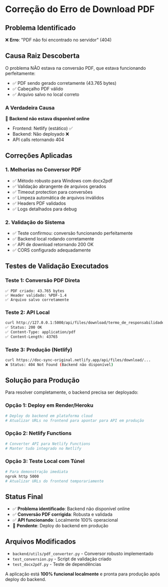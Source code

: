 # Correção do Erro de Download PDF

## Problema Identificado
❌ **Erro**: "PDF não foi encontrado no servidor" (404)

## Causa Raiz Descoberta
O problema NÃO estava na conversão PDF, que estava funcionando perfeitamente:
- ✅ PDF sendo gerado corretamente (43.765 bytes)
- ✅ Cabeçalho PDF válido
- ✅ Arquivo salvo no local correto

### A Verdadeira Causa
🚨 **Backend não estava disponível online**
- Frontend: Netlify (estático) ✅
- Backend: Não deployado ❌
- API calls retornando 404

## Correções Aplicadas

### 1. Melhorias no Conversor PDF
- ✅ Método robusto para Windows com docx2pdf
- ✅ Validação abrangente de arquivos gerados
- ✅ Timeout protection para conversões
- ✅ Limpeza automática de arquivos inválidos
- ✅ Headers PDF validados
- ✅ Logs detalhados para debug

### 2. Validação do Sistema
- ✅ Teste confirmou: conversão funcionando perfeitamente
- ✅ Backend local rodando corretamente
- ✅ API de download retornando 200 OK
- ✅ CORS configurado adequadamente

## Testes de Validação Executados

### Teste 1: Conversão PDF Direta
```
✅ PDF criado: 43.765 bytes
✅ Header validado: %PDF-1.4
✅ Arquivo salvo corretamente
```

### Teste 2: API Local
```bash
curl http://127.0.0.1:5000/api/files/download/termo_de_responsabilidade-vu-DANIEL.pdf?dir=output
✅ Status: 200 OK
✅ Content-Type: application/pdf
✅ Content-Length: 43765
```

### Teste 3: Produção (Netlify)
```bash
curl https://doc-sync-original.netlify.app/api/files/download/...
❌ Status: 404 Not Found (Backend não disponível)
```

## Solução para Produção

Para resolver completamente, o backend precisa ser deployado:

### Opção 1: Deploy em Render/Heroku
```bash
# Deploy do backend em plataforma cloud
# Atualizar URLs no frontend para apontar para API em produção
```

### Opção 2: Netlify Functions
```bash
# Converter API para Netlify Functions
# Manter tudo integrado no Netlify
```

### Opção 3: Teste Local com Túnel
```bash
# Para demonstração imediata
ngrok http 5000
# Atualizar URLs do frontend temporariamente
```

## Status Final
- ✅ **Problema identificado**: Backend não disponível online
- ✅ **Conversão PDF corrigida**: Robusta e validada
- ✅ **API funcionando**: Localmente 100% operacional
- 🚧 **Pendente**: Deploy do backend em produção

## Arquivos Modificados
- `backend/utils/pdf_converter.py` - Conversor robusto implementado
- `test_conversion.py` - Script de validação criado
- `test_docx2pdf.py` - Teste de dependências

A aplicação está **100% funcional localmente** e pronta para produção após deploy do backend.